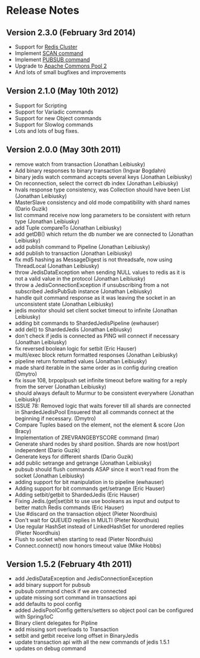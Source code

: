 # Release Notes

## Version 2.3.0 (February 3rd 2014)
+ Support for [Redis Cluster](http://redis.io/topics/cluster-spec)
+ Implement [SCAN command](http://redis.io/commands/scan)                                                                                                                                                                                                            
+ Implement [PUBSUB command](http://redis.io/commands/pubsub)
+ Upgrade to [Apache Commons Pool 2](http://commons.apache.org/proper/commons-pool/)
+ And lots of small bugfixes and improvements
 
## Version 2.1.0 (May 10th 2012)
+ Support for Scripting
+ Support for Variadic commands
+ Support for new Object commands
+ Support for Slowlog commands
+ Lots and lots of bug fixes.

## Version 2.0.0 (May 30th 2011)
+ remove watch from transaction (Jonathan Leibiusky)
+ Add binary responses to binary transaction (Ingvar Bogdahn)
+ binary jedis watch command accepts several keys (Jonathan Leibiusky)
+ On reconnection, select the correct db index (Jonathan Leibiusky)
+ hvals response type consistency, was Collection should have been List (Jonathan Leibiusky)
+ MasterSlave consistency and old mode compatibility with shard names (Dario Guzik)
+ list command receive now long parameters to be consistent with return type (Jonathan Leibiusky)
+ add Tuple compareTo (Jonathan Leibiusky)
+ add getDB() which return the db number we are connected to (Jonathan Leibiusky)
+ add publish command to Pipeline (Jonathan Leibiusky)
+ add publish to transaction (Jonathan Leibiusky)
+ fix md5 hashing as MessageDigest is not threadsafe, now using ThreadLocal (Jonathan Leibiusky)
+ throw JedisDataException when sending NULL values to redis as it is not a valid value in the protocol (Jonathan Leibiusky)
+ throw a JedisConnectionException if unsubscribing from a not subscribed JedisPubSub instance (Jonathan Leibiusky)
+ handle quit command response as it was leaving the socket in an unconsistent state (Jonathan Leibiusky)
+ jedis monitor should set client socket timeout to infinite (Jonathan Leibiusky)
+ adding bit commands to ShardedJedisPipeline (ewhauser)
+ add del() to ShardedJedis (Jonathan Leibiusky)
+ don't check if jedis is connected as PING will connect if necessary (Jonathan Leibiusky)
+ fix reversed boolean logic for setbit (Eric Hauser)
+ multi/exec block return formatted responses (Jonathan Leibiusky)
+ pipeline return formatted values (Jonathan Leibiusky)
+ made shard iterable in the same order as in config during creation (Dmytro)
+ fix issue 108, brpoplpush set infinite timeout before waiting for a reply from the server (Jonathan Leibiusky)
+ should always default to Murmur to be consistent everywhere (Jonathan Leibiusky)
+ ISSUE 78: Removed logic that waits forever till all shards are connected in ShardedJedisPool Ensuered that all commands connect at the beginning if necessary. (Dmytro)
+ Compare Tuples based on the element, not the element & score (Jon Bracy)
+ Implementation of ZREVRANGEBYSCORE command (lmar)
+ Generate shard nodes by shard position. Shards are now host/port independent (Dario Guzik)
+ Generate keys for different shards (Dario Guzik)
+ add public setrange and getrange (Jonathan Leibiusky)
+ pubsub should flush commands ASAP since it won't read from the socket (Jonathan Leibiusky)
+ adding support for bit manipulation in to pipeline (ewhauser)
+ Adding support for bit commands get/setrange (Eric Hauser)
+ Adding setbit/getbit to ShardedJedis (Eric Hauser)
+ Fixing Jedis.(get|set)bit to use use booleans as input and output to better match Redis commands (Eric Hauser)
+ Use #discard on the transaction object (Pieter Noordhuis)
+ Don't wait for QUEUED replies in MULTI (Pieter Noordhuis)
+ Use regular HashSet instead of LinkedHashSet for unordered replies (Pieter Noordhuis)
+ Flush to socket when starting to read (Pieter Noordhuis)
+ Connect.connect() now honors timeout value (Mike Hobbs)

## Version 1.5.2 (February 4th 2011) 
+ add JedisDataException and JedisConnectionException
+ add binary support for pubsub
+ pubsub command check if we are connected
+ update missing sort command in transactions api
+ add defaults to pool config
+ added JedisPoolConfig getters/setters so object pool can be configured with Spring/IoC
+ Binary client delegates for Pipline
+ add missing sort overloads to Transaction
+ setbit and getbit receive long offset in BinaryJedis
+ update transaction api with all the new commands of jedis 1.5.1
+ updates on debug command

